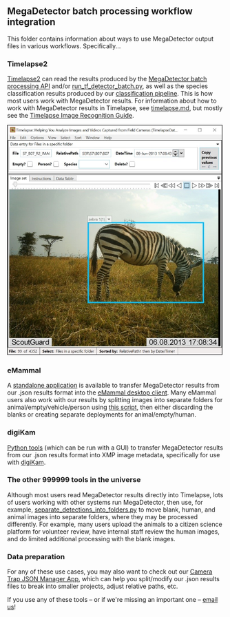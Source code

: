## MegaDetector batch processing workflow integration

This folder contains information about ways to use MegaDetector output files in various workflows.  Specifically...

### Timelapse2

[Timelapse2](http://saul.cpsc.ucalgary.ca/timelapse/) can read the results produced by the [MegaDetector batch processing API](https://github.com/agentmorris/MegaDetector/tree/master/api/batch_processing) and/or [run_tf_detector_batch.py](https://github.com/agentmorris/MegaDetector/blob/master/detection/run_tf_detector_batch.py), as well as the species classification results produced by our [classification pipeline](https://github.com/agentmorris/MegaDetector/tree/master/classification).  This is how most users work with MegaDetector results.  For information about how to work with MegaDetector results in Timelapse, see [timelapse.md](timelapse.md), but mostly see the [Timelapse Image Recognition Guide](https://saul.cpsc.ucalgary.ca/timelapse/pmwiki.php?n=Main.ImageRecognition).

<img src="../../../images/recognitionInTimelapse.jpg" width="500px;">


### eMammal

A [standalone application](https://github.com/agentmorris/MegaDetector/tree/master/api/batch_processing/integration/eMammal) is available to transfer MegaDetector results from our .json results format into the [eMammal desktop client](https://emammal.si.edu/eyes-wildlife/content/downloading-desktop-application).  Many eMammal users also work with our results by splitting images into separate folders for animal/empty/vehicle/person using [this script](https://github.com/agentmorris/MegaDetector/blob/master/api/batch_processing/postprocessing/separate_detections_into_folders.py), then either discarding the blanks or creating separate deployments for animal/empty/human.

### digiKam

[Python tools](digiKam/README.md) (which can be run with a GUI) to transfer MegaDetector results from our .json results format into XMP image metadata, specifically for use with [digiKam](https://www.digikam.org/).

### The other 999999 tools in the universe

Although most users read MegaDetector results directly into Timelapse, lots of users working with other systems run MegaDetector, then use, for example, [separate_detections_into_folders.py](https://github.com/agentmorris/MegaDetector/blob/main/api/batch_processing/postprocessing/separate_detections_into_folders.py) to move blank, human, and animal images into separate folders, where they may be processed differently.  For example, many users upload the animals to a citizen science platform for volunteer review, have internal staff review the human images, and do limited additional processing with the blank images.

### Data preparation

For any of these use cases, you may also want to check out our [Camera Trap JSON Manager App](https://github.com/agentmorris/MegaDetector/blob/master/api/batch_processing/postprocessing/CameraTrapJsonManagerApp.md), which can help you split/modify our .json results files to break into smaller projects, adjust relative paths, etc.

If you use any of these tools &ndash; or if we're missing an important one &ndash; <a href="mailto:cameratraps@lila.science">email us</a>!


